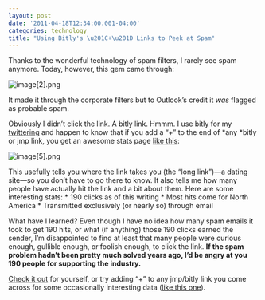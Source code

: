 ```yaml
---
layout: post
date: '2011-04-18T12:34:00.001-04:00'
categories: technology
title: "Using Bitly's \u201C+\u201D Links to Peek at Spam"
---
```



Thanks to the wonderful technology of spam filters, I rarely see spam anymore. Today, however, this gem came through:

![image[2].png](/assets/2011/image[2].png)

It made it through the corporate filters but to Outlook’s credit it *was* flagged as probable spam.  

Obviously I didn’t click the link. A bitly link. Hmmm. I use bitly for my [twittering](http://twitter.com/mharen) and happen to know that if you add a “+” to the end of *any *bitly or jmp link, you get an awesome stats page [like this](http://bit.ly/hIfeGP+):  

![image[5].png](/assets/2011/image[5].png)  

This usefully tells you where the link takes you (the “long link”)—a dating site—so you don’t have to go there to know. It also tells me how many people have actually hit the link and a bit about them. Here are some interesting stats:     * 190 clicks as of this writing    * Most hits come for North America    * Transmitted exclusively (or nearly so) through email 


What have I learned? Even though I have no idea how many spam emails it took to get 190 hits, or what (if anything) those 190 clicks earned the sender, I’m disappointed to find at least that many people were curious enough, gullible enough, or foolish enough, to click the link. **If the spam problem hadn’t been pretty much solved years ago, I’d be angry at you 190 people for supporting the industry.**

[Check it out](http://bit.ly/hIfeGP+) for yourself, or try adding “+” to any jmp/bitly link you come across for some occasionally interesting data ([like this one](http://bit.ly/hZvZiH)).